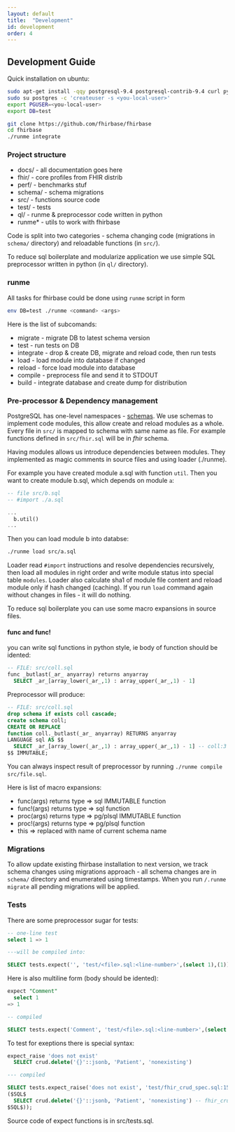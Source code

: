 ```yaml
---
layout: default
title:  "Development"
id: development
order: 4
---
```


## Development Guide

Quick installation on ubuntu:

~~~bash
sudo apt-get install -qqy postgresql-9.4 postgresql-contrib-9.4 curl python
sudo su postgres -c 'createuser -s <you-local-user>'
export PGUSER=<you-local-user>
export DB=test

git clone https://github.com/fhirbase/fhirbase
cd fhirbase
./runme integrate
~~~

### Project structure

* docs/   - all documentation goes here
* fhir/   - core profiles from FHIR distrib
* perf/   - benchmarks stuf
* schema/ - schema migrations
* src/    - functions source code
* test/   - tests
* ql/     - runme & preprocessor code written in python
* runme*  - utils to work with fhirbase

Code is split into two categories -
schema changing code (migrations in `schema/` directory) and reloadable functions (in `src/`).

To reduce sql boilerplate and modularize application
we use simple SQL preprocessor written in python (in `ql/` directory).

### runme

All tasks for fhirbase could be done using `runme` script in form
~~~bash
env DB=test ./runme <command> <args>
~~~

Here is the list of subcomands:

* migrate - migrate DB to latest schema version
* test - run tests on DB
* integrate - drop & create DB, migrate and reload code, then run tests
* load <files-glob> - load module into database if changed
* reload <files-glob> - force load module into database
* compile <file-glob> - preprocess file and send it to STDOUT
* build - integrate database and create dump for distribution

### Pre-processor & Dependency management

PostgreSQL has one-level namespaces - [schemas](http://www.postgresql.org/docs/9.4/static/ddl-schemas.html).
We use schemas to implement code modules, this allow create and reload modules as a whole.
Every file in `src/` is mapped to schema with same name as file.
For example functions defined in `src/fhir.sql` will be in *fhir* schema.

Having modules allows us introduce dependencies between modules.
They implemented as magic comments in source files and using loader (./runme).

For example you have created module a.sql with function `util`. Then you want to
create module b.sql, which depends on module `a`:

~~~sql
-- file src/b.sql
-- #import ./a.sql

...
  b.util()
...

~~~

Then you can load module b into databse:

~~~bash
./runme load src/a.sql
~~~

Loader read `#import` instructions and resolve dependencies recursively,
then load all modules in right order and write module status into special table `modules`.
Loader also calculate sha1 of module file
content and reload module only if hash changed (caching).
If you run `load` command again without changes in files - it will do nothing.

To reduce sql boilerplate you can use some macro expansions in source files.

#### func and func!

you can write sql functions in python style,
ie body of function should be idented:

~~~sql
-- FILE: src/coll.sql
func _butlast(_ar_ anyarray) returns anyarray
  SELECT _ar_[array_lower(_ar_,1) : array_upper(_ar_,1) - 1]
~~~

Preprocessor will produce:

~~~sql
-- FILE: src/coll.sql
drop schema if exists coll cascade;
create schema coll;
CREATE OR REPLACE
function coll._butlast(_ar_ anyarray) RETURNS anyarray
LANGUAGE sql AS $$
  SELECT _ar_[array_lower(_ar_,1) : array_upper(_ar_,1) - 1] -- coll:3
$$ IMMUTABLE;

~~~

You can always inspect result of preprocessor by running `./runme compile src/file.sql`.

Here is list of macro expansions:

* func(args) returns type => sql IMMUTABLE function
* func!(args) returns type => sql function
* proc(args) returns type => pg/plsql IMMUTABLE function
* proc!(args) returns type => pg/plsql function
* this => replaced with name of current schema name

### Migrations

To allow update existing fhirbase installation to next version, we track schema changes
using migrations approach - all schema changes are in `schema/` directory and enumerated using
timestamps. When you run `/.runme migrate` all pending migrations will be applied.

### Tests

There are some preprocessor sugar for tests:

~~~sql
-- one-line test
select 1 => 1

---will be compiled into:

SELECT tests.expect('', 'test/<file>.sql:<line-number>',(select 1),(1));
~~~

Here is also multiline form (body should be idented):

~~~sql
expect "Comment"
  select 1
=> 1

-- compiled

SELECT tests.expect('Comment', 'test/<file>.sql:<line-number>',(select 1),(1));
~~~

To test for exeptions there is special syntax:

~~~sql
expect_raise 'does not exist'
  SELECT crud.delete('{}'::jsonb, 'Patient', 'nonexisting')

--- compiled

SELECT tests.expect_raise('does not exist', 'test/fhir_crud_spec.sql:151',
($SQL$
  SELECT crud.delete('{}'::jsonb, 'Patient', 'nonexisting') -- fhir_crud_spec:151
$SQL$));
~~~

Source code of expect functions is in src/tests.sql.
